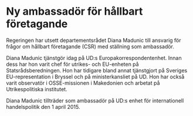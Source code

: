 # Ny ambassadör för hållbart företagande

Regeringen har utsett departementsrådet Diana Madunic till ansvarig för frågor om hållbart företagande (CSR) med ställning som ambassadör.

Diana Madunic tjänstgör idag på UD:s Europakorrespondentenhet. Innan dess har hon varit chef för utrikes- och EU-enheten på Statsrådsberedningen. Hon har tidigare bland annat tjänstgjort på Sveriges EU-representation i Bryssel och på ministerkansliet på UD. Hon har också varit observatör i OSSE-missionen i Makedonien och arbetat på Utrikespolitiska institutet.

Diana Madunic tillträder som ambassadör på UD:s enhet för internationell handelspolitik den 1 april 2015.
